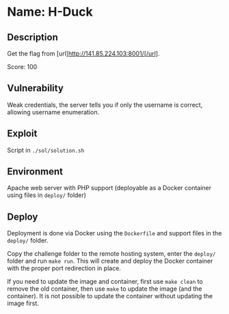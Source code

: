 # Name: H-Duck

## Description

Get the flag from [url]http://141.85.224.103:8001/[/url].

Score: 100

## Vulnerability

Weak credentials, the server tells you if only the username is correct, allowing username enumeration.

## Exploit

Script in `./sol/solution.sh`

## Environment

Apache web server with PHP support (deployable as a Docker container using files in `deploy/` folder)

## Deploy

Deployment is done via Docker using the `Dockerfile` and support files in the `deploy/` folder.

Copy the challenge folder to the remote hosting system, enter the `deploy/` folder and run `make run`.
This will create and deploy the Docker container with the proper port redirection in place.

If you need to update the image and container, first use `make clean` to remove the old container, then use `make` to update the image (and the container).
It is not possible to update the container without updating the image first.
